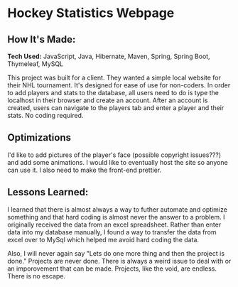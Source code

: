 # Hockey Statistics Webpage

## How It's Made:

**Tech Used:**  JavaScript, Java, Hibernate, Maven, Spring, Spring Boot, Thymeleaf, MySQL

This project was built for a client. They wanted a simple local website for their NHL tournament. It's designed for ease of use for non-coders. In order to add players and stats to the database, all users need to do is type the localhost in their browser and create an account. After an account is created, users can navigate to the players tab and enter a player and their stats. No coding required.

## Optimizations

I'd like to add pictures of the player's face (possible copyright issues???) and add some animations. I would like to eventually host the site so anyone can use it. I also need to make the front-end prettier.

## Lessons Learned:

I learned that there is almost always a way to futher automate and optimize something and that hard coding is almost never the answer to a problem. I originally received the data from an excel spreadsheet. Rather than enter data into my database manually, I found a way to transfer the data from excel over to MySql which helped me avoid hard coding the data.

Also, I will never again say "Lets do one more thing and then the project is done." Projects are never done. There is always a weird issue to deal with or an imporovement that can be made. Projects, like the void, are endless. There is no escape. 
